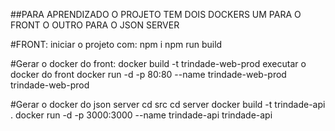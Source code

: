 ##PARA APRENDIZADO O PROJETO TEM DOIS DOCKERS UM PARA O FRONT O OUTRO PARA O JSON SERVER

#FRONT:
iniciar o projeto com:
npm i
npm run build

#Gerar o docker do front:
docker build -t trindade-web-prod 
executar o docker do front
docker run -d -p 80:80 --name trindade-web-prod trindade-web-prod

#Gerar o docker do json server
cd src
cd server
docker build -t trindade-api .
docker run -d -p 3000:3000 --name trindade-api trindade-api